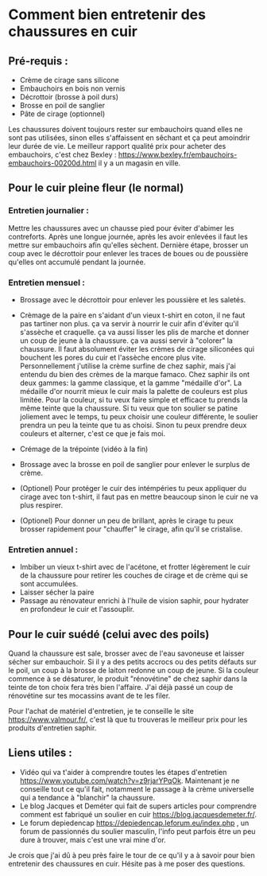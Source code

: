 # Comment bien entretenir des chaussures en cuir

## Pré-requis :
  - Crème de cirage sans silicone
  - Embauchoirs en bois non vernis
  - Décrottoir (brosse à poil durs)
  - Brosse en poil de sanglier
  - Pâte de cirage (optionnel)

Les chaussures doivent toujours rester sur embauchoirs quand elles ne sont pas utilisées, sinon elles s'affaissent en sêchant et ça peut amoindrir leur durée de vie.
Le meilleur rapport qualité prix pour acheter des embauchoirs, c'est chez Bexley : https://www.bexley.fr/embauchoirs-embauchoirs-00200d.html il y a un magasin en ville.

## Pour le cuir pleine fleur (le normal)

### Entretien journalier :
Mettre les chaussures avec un chausse pied pour éviter d'abimer les contreforts.
Après une longue journée, après les avoir enlevées il faut les mettre sur embauchoirs afin qu'elles sèchent.
Dernière étape, brosser un coup avec le décrottoir pour enlever les traces de boues ou de poussière qu'elles ont accumulé pendant la journée.

### Entretien mensuel :
  - Brossage avec le décrottoir pour enlever les poussière et les saletés.
  - Crèmage de la paire en s'aidant d'un vieux t-shirt en coton, il ne faut pas tartiner non plus. ça va servir à nourrir le cuir afin d'éviter qu'il s'assèche et craquelle. ça va aussi lisser les plis de marche et donner un coup de jeune à la chaussure. ça va aussi servir à "colorer" la chaussure. Il faut absolument éviter les crèmes de cirage siliconées qui bouchent les pores du cuir et l'assèche encore plus vite. Personnellement j'utilise la crème surfine de chez saphir, mais j'ai entendu du bien des crèmes de la marque famaco. Chez saphir ils ont deux gammes: la gamme classique, et la gamme "médaille d'or". La médaille d'or nourrit mieux le cuir mais la palette de couleurs est plus limitée. Pour la couleur, si tu veux faire simple et efficace tu prends la même teinte que la chaussure. Si tu veux que ton soulier se patine joliement avec le temps, tu peux choisir une couleur différente, le soulier prendra un peu la teinte que tu as choisi. Sinon tu peux prendre deux couleurs et alterner, c'est ce que je fais moi.
  - Crémage de la trépointe (vidéo à la fin)
  - Brossage avec la brosse en poil de sanglier pour enlever le surplus de crème.

  - (Optionel) Pour protéger le cuir des intémpéries tu peux appliquer du cirage avec ton t-shirt, il faut pas en mettre beaucoup sinon le cuir ne va plus respirer.
  - (Optionel) Pour donner un peu de brillant, après le cirage tu peux brosser rapidement pour "chauffer" le cirage, afin qu'il se cristalise.

### Entretien annuel : 
  - Imbiber un vieux t-shirt avec de l'acétone, et frotter légèrement le cuir de la chaussure pour retirer les couches de cirage et de crème qui se sont accumulées.
  - Laisser sécher la paire
  - Passage au rénovateur enrichi à l'huile de vision saphir, pour hydrater en profondeur le cuir et l'assouplir.

## Pour le cuir suédé (celui avec des poils) ##

Quand la chaussure est sale, brosser avec de l'eau savoneuse et laisser sécher sur embauchoir.
Si il y a des petits accrocs ou des petits défauts sur le poil, un coup à la brosse de laiton redonne un coup de jeune.
Si la couleur commence à se désaturer, le produit "rénovétine" de chez saphir dans la teinte de ton choix fera très bien l'affaire.
J'ai déjà passé un coup de rénovétine sur tes mocassins avant de te les filer.

Pour l'achat de matériel d'entretien, je te conseille le site https://www.valmour.fr/, c'est là que tu trouveras le meilleur prix pour les produits d'entretien saphir.

## Liens utiles : 
   - Vidéo qui va t'aider à comprendre toutes les étapes d'entretien https://www.youtube.com/watch?v=z9rjarYPqOk. Maintenant je ne conseille tout ce qu'il fait, notamment le passage à la crème universelle qui a tendance à "blanchir" la chaussure.
   - Le blog Jacques et Deméter qui fait de supers articles pour comprendre comment est fabriqué un soulier en cuir https://blog.jacquesdemeter.fr/.
   - Le forum depiedencap https://depiedencap.leforum.eu/index.php , un forum de passionnés du soulier masculin, l'info peut parfois être un peu dure à trouver, mais c'est une vrai mine d'or.

Je crois que j'ai dû à peu près faire le tour de ce qu'il y a à savoir pour bien entretenir des chaussures en cuir. Hésite pas à me poser des questions.

